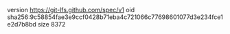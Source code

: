 version https://git-lfs.github.com/spec/v1
oid sha256:9c58854fae3e9ccf0428b71eba4c721066c77698601077d3e234fce1e2d7b8bd
size 8372
